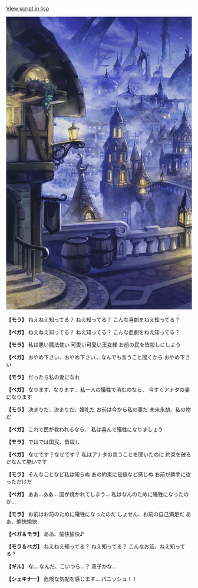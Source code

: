 [View script in lisp](../scripts/100104011.txt)

![101_city_night1.png](../images/backgrounds/101_city_night1.png)

**【モラ】**
ねえねえ知ってる？
ねえ知ってる？
こんな喜劇をねえ知ってる？

**【ベガ】**
ねえねえ知ってる？
ねえ知ってる？
こんな悲劇をねえ知ってる？

**【モラ】**
私は悪い魔法使い
可愛い可愛い王女様
お前の民を皆殺しにしよう

**【ベガ】**
おやめ下さい、おやめ下さい…
なんでも言うこと聞くから
おやめ下さい

**【モラ】**
だったら私の妻になれ

**【ベガ】**
なります、なります…
私一人の犠牲で済むのなら、
今すぐアナタの妻になります

**【モラ】**
決まりだ、決まりだ、婚礼だ
お前は今から私の妻だ
未来永劫、私の物だ

**【ベガ】**
これで民が救われるなら、
私は喜んで犠牲になりましょう

**【モラ】**
ではでは国民、皆殺し

**【ベガ】**
なぜです？なぜです？
私はアナタの言うことを聞いたのに
約束を破るだなんて酷いです

**【モラ】**
そんなことなど私は知らぬ
あの約束に価値など感じぬ
お前が勝手に従っただけだ

**【ベガ】**
ああ…ああ…
国が焼かれてしまう…
私はなんのために犠牲になったのか…

**【モラ】**
お前はお前のために犠牲になったのだ
しょせん、お前の自己満足だ
ああ、愉快愉快

**【ベガ＆モラ】**
ああ、愉快愉快♪

**【モラ＆ベガ】**
ねえねえ知ってる？
ねえ知ってる？
こんなお話、ねえ知ってる？

**【ギル】**
な…
なんだ、こいつら…？
双子かな…

**【シェキナー】**
危険な気配を感じます…
パニッシュ！！